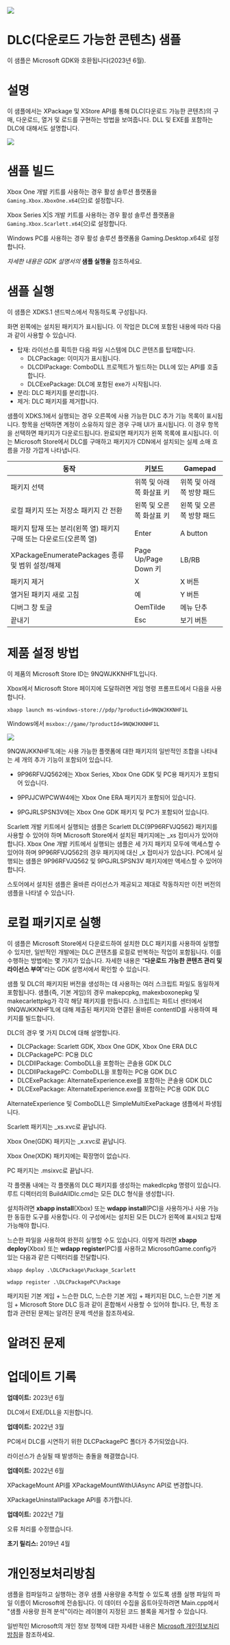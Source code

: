 ![](./media/image1.png)

# DLC(다운로드 가능한 콘텐츠) 샘플

이 샘플은 Microsoft GDK와 호환됩니다(2023년 6월).

# 설명

이 샘플에서는 XPackage 및 XStore API를 통해 DLC(다운로드 가능한 콘텐츠)의 구매, 다운로드, 열거 및 로드를 구현하는 방법을 보여줍니다. DLL 및 EXE를 포함하는 DLC에 대해서도 설명합니다.

![](./media/image3.png)

# 샘플 빌드

Xbox One 개발 키트를 사용하는 경우 활성 솔루션 플랫폼을 `Gaming.Xbox.XboxOne.x64`(으)로 설정합니다.

Xbox Series X|S 개발 키트를 사용하는 경우 활성 솔루션 플랫폼을 `Gaming.Xbox.Scarlett.x64`(으)로 설정합니다.

Windows PC를 사용하는 경우 활성 솔루션 플랫폼을 Gaming.Desktop.x64로 설정합니다.

*자세한 내용은* *GDK 설명서의* __샘플 실행을__ 참조하세요.&nbsp;

# 샘플 실행

이 샘플은 XDKS.1 샌드박스에서 작동하도록 구성됩니다.

화면 왼쪽에는 설치된 패키지가 표시됩니다. 이 작업은 DLC에 포함된 내용에 따라 다음과 같이 사용할 수 있습니다.
- 탑재: 라이선스를 획득한 다음 파일 시스템에 DLC 콘텐츠를 탑재합니다.
   - DLCPackage: 이미지가 표시됩니다.
   - DLCDlPackage: ComboDLL 프로젝트가 빌드하는 DLL에 있는 API를 호출합니다.
   - DLCExePackage: DLC에 포함된 exe가 시작됩니다.
- 분리: DLC 패키지를 분리합니다.
- 제거: DLC 패키지를 제거합니다.

샘플이 XDKS.1에서 실행되는 경우 오른쪽에 사용 가능한 DLC 추가 기능 목록이 표시됩니다. 항목을 선택하면 계정이 소유하지 않은 경우 구매 UI가 표시됩니다. 이 경우 항목을 선택하면 패키지가 다운로드됩니다. 완료되면 패키지가 왼쪽 목록에 표시됩니다. 이는 Microsoft Store에서 DLC를 구매하고 패키지가 CDN에서 설치되는 실제 소매 흐름을 가장 가깝게 나타냅니다.

| 동작 | 키보드 | Gamepad |
|---|---|---|
| 패키지 선택 | 위쪽 및 아래쪽 화살표 키 | 위쪽 및 아래쪽 방향 패드 |
| 로컬 패키지 또는 저장소 패키지 간 전환 | 왼쪽 및 오른쪽 화살표 키 | 왼쪽 및 오른쪽 방향 패드 |
| 패키지 탑재 또는 분리(왼쪽 열) 패키지 구매 또는 다운로드(오른쪽 열) | Enter | A button |
| XPackageEnumeratePackages 종류 및 범위 설정/해제 | Page Up/Page Down 키 | LB/RB |
| 패키지 제거 | X | X 버튼 |
| 열거된 패키지 새로 고침 | 예 | Y 버튼 |
| 디버그 창 토글 | OemTilde | 메뉴 단추 |
| 끝내기 | Esc | 보기 버튼 |

# 제품 설정 방법

이 제품의 Microsoft Store ID는 9NQWJKKNHF1L입니다.

Xbox에서 Microsoft Store 페이지에 도달하려면 게임 명령 프롬프트에서 다음을 사용합니다.

`xbapp launch ms-windows-store://pdp/?productid=9NQWJKKNHF1L`

Windows에서 `msxbox://game/?productId=9NQWJKKNHF1L`

![](./media/image4.jpeg)

9NQWJKKNHF1L에는 사용 가능한 플랫폼에 대한 패키지의 일반적인 조합을 나타내는 세 개의 추가 기능이 포함되어 있습니다.

- 9P96RFVJQ562에는 Xbox Series, Xbox One GDK 및 PC용 패키지가 포함되어 있습니다.

- 9PPJJCWPCWW4에는 Xbox One ERA 패키지가 포함되어 있습니다.

- 9PGJRLSPSN3V에는 Xbox One GDK 패키지 및 PC가 포함되어 있습니다.

Scarlett 개발 키트에서 실행되는 샘플은 Scarlett DLC(9P96RFVJQ562) 패키지를 사용할 수 있어야 하며 Microsoft Store에서 설치된 패키지에는 _xs 접미사가 있어야 합니다. Xbox One 개발 키트에서 실행되는 샘플은 세 가지 패키지 모두에 액세스할 수 있어야 하며 9P96RFVJQ562의 경우 패키지에 대신 _x 접미사가 있습니다. PC에서 실행되는 샘플은 9P96RFVJQ562 및 9PGJRLSPSN3V 패키지에만 액세스할 수 있어야 합니다.

스토어에서 설치된 샘플은 올바른 라이선스가 제공되고 제대로 작동하지만 이전 버전의 샘플을 나타낼 수 있습니다.

# 로컬 패키지로 실행

이 샘플은 Microsoft Store에서 다운로드하여 설치한 DLC 패키지를 사용하여 실행할 수 있지만, 일반적인 개발에는 DLC 콘텐츠를 로컬로 반복하는 작업이 포함됩니다. 이를 수행하는 방법에는 몇 가지가 있습니다. 자세한 내용은 &ldquo;**다운로드 가능한 콘텐츠 관리 및 라이선스 부여**&rdquo;라는 GDK 설명서에서 확인할 수 있습니다.

샘플 및 DLC의 패키지된 버전을 생성하는 데 사용하는 여러 스크립트 파일도 동일하게 포함됩니다. 샘플(즉, 기본 게임)의 경우 makepcpkg, makexboxonepkg 및 makecarlettpkg가 각각 해당 패키지를 만듭니다. 스크립트는 파트너 센터에서 9NQWJKKNHF1L에 대해 제출된 패키지와 연결된 올바른 contentID를 사용하여 패키지를 빌드합니다.

DLC의 경우 몇 가지 DLC에 대해 설명합니다.

- DLCPackage: Scarlett GDK, Xbox One GDK, Xbox One ERA DLC
- DLCPackagePC: PC용 DLC
- DLCDllPackage: ComboDLL을 포함하는 콘솔용 GDK DLC
- DLCDllPackagePC: ComboDLL을 포함하는 PC용 GDK DLC
- DLCExePackage: AlternateExperience.exe를 포함하는 콘솔용 GDK DLC
- DLCExePackage: AlternateExperience.exe를 포함하는 PC용 GDK DLC

AlternateExperience 및 ComboDLL은 SimpleMultiExePackage 샘플에서 파생됩니다.

Scarlett 패키지는 \_xs.xvc로 끝납니다.

Xbox One(GDK) 패키지는 \_x.xvc로 끝납니다.

Xbox One(XDK) 패키지에는 확장명이 없습니다.

PC 패키지는 .msixvc로 끝납니다.

각 플랫폼 내에는 각 플랫폼의 DLC 패키지를 생성하는 makedlcpkg 명령이 있습니다. 루트 디렉터리의 BuildAllDlc.cmd는 모든 DLC 형식을 생성합니다.

설치하려면 **xbapp install**(Xbox) 또는 **wdapp install**(PC)을 사용하거나 사용 가능한 동등한 도구를 사용합니다. 이 구성에서는 설치된 모든 DLC가 왼쪽에 표시되고 탑재 가능해야 합니다.

느슨한 파일을 사용하여 완전히 실행할 수도 있습니다. 이렇게 하려면 **xbapp deploy**(Xbox) 또는 **wdapp register**(PC)를 사용하고 MicrosoftGame.config가 있는 다음과 같은 디렉터리를 전달합니다.

`xbapp deploy .\DLCPackage\Package_Scarlett`

`wdapp register .\DLCPackagePC\Package`

패키지된 기본 게임 + 느슨한 DLC, 느슨한 기본 게임 + 패키지된 DLC, 느슨한 기본 게임 + Microsoft Store DLC 등과 같이 혼합해서 사용할 수 있어야 합니다. 단, 특정 조합과 관련된 문제는 알려진 문제 섹션을 참조하세요.

# 알려진 문제

# 업데이트 기록

**업데이트:** 2023년 6월

DLC에서 EXE/DLL을 지원합니다.

**업데이트:** 2022년 3월

PC에서 DLC를 시연하기 위한 DLCPackagePC 폴더가 추가되었습니다.

라이선스가 손실될 때 발생하는 충돌을 해결했습니다.

**업데이트:** 2022년 6월

XPackageMount API를 XPackageMountWithUiAsync API로 변경합니다.

XPackageUninstallPackage API를 추가합니다.

**업데이트:** 2022년 7월

오류 처리를 수정했습니다.

**초기 릴리스:** 2019년 4월

# 개인정보처리방침

샘플을 컴파일하고 실행하는 경우 샘플 사용량을 추적할 수 있도록 샘플 실행 파일의 파일 이름이 Microsoft에 전송됩니다. 이 데이터 수집을 옵트아웃하려면 Main.cpp에서 "샘플 사용량 원격 분석"이라는 레이블이 지정된 코드 블록을 제거할 수 있습니다.

일반적인 Microsoft의 개인 정보 정책에 대한 자세한 내용은 [Microsoft 개인정보처리방침](https://privacy.microsoft.com/en-us/privacystatement/)을 참조하세요.


